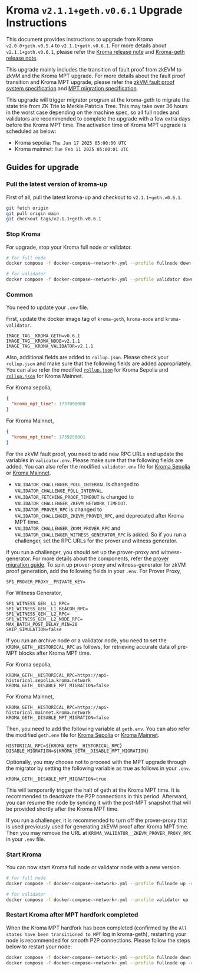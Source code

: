 # Kroma `v2.1.1+geth.v0.6.1` Upgrade Instructions

This document provides instructions to upgrade from Kroma `v2.0.0+geth.v0.5.4` to `v2.1.1+geth.v0.6.1`.
For more details about `v2.1.1+geth.v0.6.1`, please refer the [Kroma release note](https://github.com/kroma-network/kroma/releases/tag/v2.1.1) and [Kroma-geth release note](https://github.com/kroma-network/go-ethereum/releases/tag/v0.6.1).

This upgrade mainly includes the transition of fault proof from zkEVM to zkVM and the Kroma MPT upgrade. For more
details about the fault proof transition and Kroma MPT upgrade, please refer the [zkVM fault proof system specification](https://specs.kroma.network/zk-fault-proof/zkvm-prover.html) and [MPT migration specification](https://specs.kroma.network/protocol/mpt-migration/overview.html).

This upgrade will trigger migrator program at the kroma-geth to migrate the state trie from ZK Trie to Merkle Patricia
Tree. This may take over 36 hours in the worst case depending on the machine spec, so all full nodes and validators
are recommended to complete the upgrade with a few extra days before the Kroma MPT time.
The activation time of Kroma MPT upgrade is scheduled as below:

- Kroma sepolia: `Thu Jan 17 2025 05:00:00 UTC`
- Kroma mainnet: `Tue Feb 11 2025 05:00:01 UTC`

## Guides for upgrade

### Pull the latest version of kroma-up

First of all, pull the latest kroma-up and checkout to `v2.1.1+geth.v0.6.1`.

```bash
git fetch origin
git pull origin main
git checkout tags/v2.1.1+geth.v0.6.1
```

### Stop Kroma

For upgrade, stop your Kroma full node or validator.

```bash
# for full node
docker compose -f docker-compose-<network>.yml --profile fullnode down

# for validator
docker compose -f docker-compose-<network>.yml --profile validator down
```

### Common

You need to update your `.env` file.

First, update the docker image tag of `kroma-geth`, `kroma-node` and `kroma-validator`.

```text
IMAGE_TAG__KROMA_GETH=v0.6.1
IMAGE_TAG__KROMA_NODE=v2.1.1
IMAGE_TAG__KROMA_VALIDATOR=v2.1.1
```

Also, additional fields are added to `rollup.json`. Please check your `rollup.json` and make sure that the following
fields are added appropriately. You can also refer the modified [`rollup.json`](../config/sepolia/rollup.json) for
Kroma Sepolia and [`rollup.json`](../config/mainnet/rollup.json) for Kroma Mainnet.

For Kroma sepolia,

```json
{
  "kroma_mpt_time": 1737090000
}
```

For Kroma Mainnet,

```json
{
  "kroma_mpt_time": 1739250001
}
```

For the zkVM fault proof, you need to add new RPC URLs and update the variables in `validator.env`. Please make
sure that the following fields are added. You can also refer the modified `validator.env` file for
[Kroma Sepolia](../envs/sepolia/validator.env) or [Kroma Mainnet](../envs/mainnet/validator.env).

- `VALIDATOR_CHALLENGER_POLL_INTERVAL` is changed to `VALIDATOR_CHALLENGE_POLL_INTERVAL`.
- `VALIDATOR_FETCHING_PROOF_TIMEOUT` is changed to `VALIDATOR_CHALLENGER_ZKEVM_NETWORK_TIMEOUT`.
- `VALIDATOR_PROVER_RPC` is changed to `VALIDATOR_CHALLENGER_ZKEVM_PROVER_RPC`, and deprecated after Kroma MPT time.
- `VALIDATOR_CHALLENGER_ZKVM_PROVER_RPC` and `VALIDATOR_CHALLENGER_WITNESS_GENERATOR_RPC` is added. So if you run
  a challenger, set the RPC URLs for the prover and witness generator.

If you run a challenger, you should set up the prover-proxy and witness-generator. For more details about the
components, refer the [prover migration guide](https://docs.kroma.network/builders/node-operators/kroma-mpt-migration-guide#prover-migration).
To spin up prover-proxy and witness-generator for zkVM proof generation, add the following fields in your `.env`.
For Prover Proxy,

```text
SP1_PROVER_PROXY__PRIVATE_KEY=
```

For Witness Generator,

```text
SP1_WITNESS_GEN__L1_RPC=
SP1_WITNESS_GEN__L1_BEACON_RPC=
SP1_WITNESS_GEN__L2_RPC=
SP1_WITNESS_GEN__L2_NODE_RPC=
MAX_BATCH_POST_DELAY_MIN=20
SKIP_SIMULATION=false
```

If you run an archive node or a validator node, you need to set the `KROMA_GETH__HISTORICAL_RPC` as follows,
for retrieving accurate data of pre-MPT blocks after Kroma MPT time.

For Kroma sepolia,

```text
KROMA_GETH__HISTORICAL_RPC=https://api-historical.sepolia.kroma.network
KROMA_GETH__DISABLE_MPT_MIGRATION=false
```

For Kroma Mainnet,

```text
KROMA_GETH__HISTORICAL_RPC=https://api-historical.mainnet.kroma.network
KROMA_GETH__DISABLE_MPT_MIGRATION=false
```

Then, you need to add the following variable at `geth.env`. You can also refer the modified `geth.env` file for
[Kroma Sepolia](../envs/sepolia/geth.env) or [Kroma Mainnet](../envs/mainnet/geth.env).

```text
HISTORICAL_RPC=${KROMA_GETH__HISTORICAL_RPC}
DISABLE_MIGRATION=${KROMA_GETH__DISABLE_MPT_MIGRATION}
```

Optionally, you may choose not to proceed with the MPT upgrade through the migrator by setting the following
variable as true as follows in your `.env`.

```text
KROMA_GETH__DISABLE_MPT_MIGRATION=true
```

This will temporarily trigger the halt of geth at the Kroma MPT time. It is recommended to deactivate the P2P
connections in this period. Afterward, you can resume the node by syncing it with the post-MPT snapshot that will be
provided shortly after the Kroma MPT time.

If you run a challenger, it is recommended to turn off the prover-proxy that is used previously used for generating
zkEVM proof after Kroma MPT time. Then you may remove the URL at `KROMA_VALIDATOR__ZKEVM_PROVER_PROXY_RPC` in your
`.env` file.

### Start Kroma

You can now start Kroma full node or validator node with a new version.

```bash
# for full node
docker compose -f docker-compose-<network>.yml --profile fullnode up -d

# for validator
docker compose -f docker-compose-<network>.yml --profile validator up -d
```

### Restart Kroma after MPT hardfork completed

When the Kroma MPT hardfork has been completed (confirmed by the `All states have been transitioned to MPT` log in kroma-geth),
restarting your node is recommended for smooth P2P connections. Please follow the steps below to restart your node:

```bash
docker compose -f docker-compose-<network>.yml --profile fullnode down
docker compose -f docker-compose-<network>.yml --profile fullnode up -d
```
